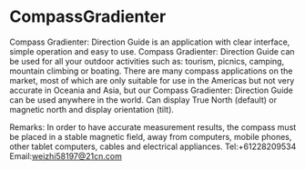 # CompassGradienter
Compass Gradienter: Direction Guide is an application with clear interface, simple operation and easy to use.
Compass Gradienter: Direction Guide can be used for all your outdoor activities such as: tourism, picnics, camping, mountain climbing or boating.
There are many compass applications on the market, most of which are only suitable for use in the Americas but not very accurate in Oceania and Asia, but our Compass Gradienter: Direction Guide can be used anywhere in the world.
Can display True North (default) or magnetic north and display orientation (tilt).

Remarks: In order to have accurate measurement results, the compass must be placed in a stable magnetic field, away from computers, mobile phones, other tablet computers, cables and electrical appliances.
Tel:+61228209534
Email:weizhi58197@21cn.com
